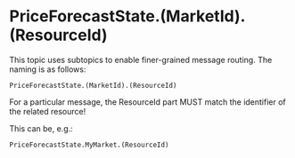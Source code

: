 # PriceForecastState.(MarketId).(ResourceId)

This topic uses subtopics to enable finer-grained message routing. The naming is as follows:

```nohighlight
PriceForecastState.(MarketId).(ResourceId)
```

For a particular message, the ResourceId part MUST match the identifier of the related resource!

This can be, e.g.:

```nohighlight
PriceForecastState.MyMarket.(ResourceId)
```
